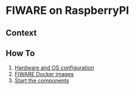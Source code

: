 # FIWARE on RaspberryPI

## Context

## How To

1. [Hardware and OS configuration](./HardwareandOS.md)
2. [FIWARE Docker images](./FiwareDockerImages.md)
3. [Start the components](.FiwareComponents.md)